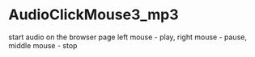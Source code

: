 # AudioClickMouse3_mp3
start audio on the browser page left mouse - play, right mouse - pause, middle mouse - stop
